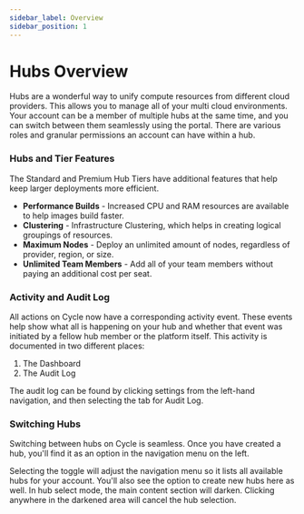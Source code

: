 ```yaml
---
sidebar_label: Overview
sidebar_position: 1
---
```


# Hubs Overview
Hubs are a wonderful way to unify compute resources from different cloud providers. This allows you to manage all of your multi cloud environments. Your account can be a member of multiple hubs at the same time, and you can switch between them seamlessly using the portal. There are various roles and granular permissions an account can have within a hub.

### Hubs and Tier Features
The Standard and Premium Hub Tiers have additional features that help keep larger deployments more efficient.

* **Performance Builds** - Increased CPU and RAM resources are available to help images build faster.
* **Clustering** - Infrastructure Clustering, which helps in creating logical groupings of resources.
* **Maximum Nodes** - Deploy an unlimited amount of nodes, regardless of provider, region, or size.
* **Unlimited Team Members** - Add all of your team members without paying an additional cost per seat.

### Activity and Audit Log
All actions on Cycle now have a corresponding activity event. These events help show what all is happening on your hub and whether that event was initiated by a fellow hub member or the platform itself. This activity is documented in two different places:


1. The Dashboard
2. The Audit Log

The audit log can be found by clicking settings from the left-hand navigation, and then selecting the tab for  Audit Log.


### Switching Hubs
Switching between hubs on Cycle is seamless. Once you have created a hub, you'll find it as an option in the navigation menu on the left.

Selecting the toggle will adjust the navigation menu so it lists all available hubs for your account. You'll also see the option to create new hubs here as well. In hub select mode, the main content section will darken. Clicking anywhere in the darkened area will cancel the hub selection.